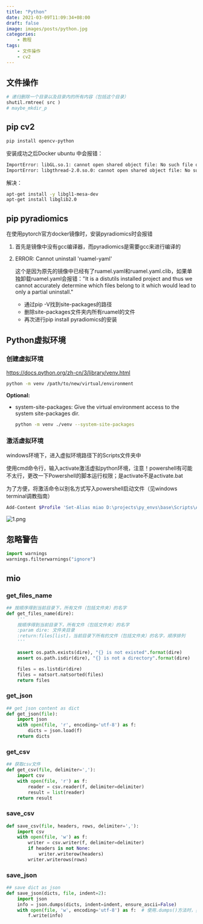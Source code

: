 ```yaml
---
title: "Python"
date: 2021-03-09T11:09:34+08:00
draft: false
image: images/posts/python.jpg
categories:
    - 教程
tags:
    - 文件操作
    - cv2
---
```


## 文件操作
```Python
# 递归删除一个目录以及目录内的所有内容（包括这个目录）
shutil.rmtree( src )   
# maybe_mkdir_p
```


## pip cv2

```bash
pip install opencv-python
```

安装成功之后Docker ubuntu 中会报错：

```bash
ImportError: libGL.so.1: cannot open shared object file: No such file or directory
ImportError: libgthread-2.0.so.0: cannot open shared object file: No such file or directory
```

解决：

```bash
apt-get install -y libgl1-mesa-dev
apt-get install libglib2.0
```
## pip pyradiomics

在使用pytorch官方docker镜像时，安装pyradiomics时会报错

1. 首先是镜像中没有gcc编译器，而pyradiomics是需要gcc来进行编译的
2. ERROR: Cannot uninstall 'ruamel-yaml'
    
    这个是因为原先的镜像中已经有了ruamel.yaml和ruamel.yaml.clib，如果单独卸载ruamel.yaml会报错："It is a distutils installed project and thus we cannot accurately determine which files belong to it which would lead to only a partial uninstall."

    - 通过pip -V找到site-packages的路径
    - 删除site-packages文件夹内所有ruamel的文件
    - 再次进行pip install pyradiomics的安装

## Python虚拟环境

### 创建虚拟环境

https://docs.python.org/zh-cn/3/library/venv.html

```bash
python -m venv /path/to/new/virtual/environment
```

**Optional:**

- system-site-packages: Give the virtual environment access to the system site-packages dir.

    ```bash
    python -m venv ./venv --system-site-packages
    ```

### 激活虚拟环境

windows环境下，进入虚拟环境路径下的Scripts文件夹中

使用cmd命令行，输入activate激活虚拟python环境，注意！powershell有可能不太行，更改一下Powershell的脚本运行权限；是activate不是activate.bat

为了方便，将激活命令以别名方式写入powershell启动文件（见windows terminal调教指南）

```bash
Add-Content $Profile 'Set-Alias miao D:\projects\py_envs\base\Scripts\Activate.ps1'
```

![1.png](https://s2.loli.net/2024/01/21/OjYpqDdANsQb3Gu.png)

## 忽略警告

```python
import warnings
warnings.filterwarnings("ignore")
```

## mio

### get_files_name

```python
## 按顺序得到当前目录下，所有文件（包括文件夹）的名字
def get_files_name(dire):
    '''
    按顺序得到当前目录下，所有文件（包括文件夹）的名字
    :param dire: 文件夹目录
    :return:files[list]，当前目录下所有的文件（包括文件夹）的名字，顺序排列
    '''

    assert os.path.exists(dire), "{} is not existed".format(dire)
    assert os.path.isdir(dire), "{} is not a directory".format(dire)

    files = os.listdir(dire)
    files = natsort.natsorted(files)
    return files
```

### get_json

```python
## get json content as dict
def get_json(file):
    import json
    with open(file, 'r', encoding='utf-8') as f:
        dicts = json.load(f)
    return dicts
```

### get_csv

```python
## 获取csv文件
def get_csv(file, delimiter=','):
    import csv
    with open(file, 'r') as f:
        reader = csv.reader(f, delimiter=delimiter)
        result = list(reader)
    return result
```

### save_csv

```python
def save_csv(file, headers, rows, delimiter=','):
    import csv
    with open(file, 'w') as f:
        writer = csv.writer(f, delimiter=delimiter)
        if headers is not None:
            writer.writerow(headers)
        writer.writerows(rows)
```

### save_json

```py
## save dict as json
def save_json(dicts, file, indent=2):
    import json
    info = json.dumps(dicts, indent=indent, ensure_ascii=False)
    with open(file, 'w', encoding='utf-8') as f:  # 使用.dumps()方法时，要写入
        f.write(info)
```



